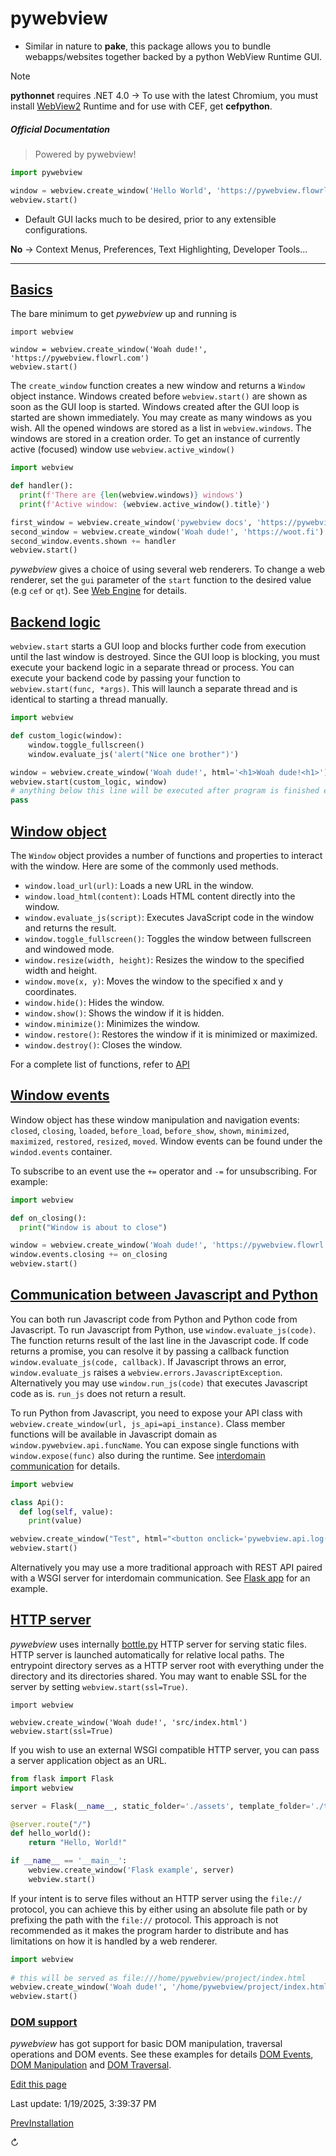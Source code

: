 # pywebview

- Similar in nature to **pake**, this package allows you to bundle webapps/websites together backed by a python WebView Runtime GUI.

> [!NOTE]
> **pythonnet** requires .NET 4.0 -> To use with the latest Chromium, you must install <u>WebView2</u> Runtime and for use with CEF, get **cefpython**.

##### Official Documentation

> Powered by pywebview!

```python
import pywebview

window = webview.create_window('Hello World', 'https://pywebview.flowrl.com')
webview.start()
```

- Default GUI lacks much to be desired, prior to any extensible configurations.
    
**No** -> Context Menus, Preferences, Text Highlighting, Developer Tools...

---

  ## [Basics](https://pywebview.flowrl.com/guide/usage.html#basics)

The bare minimum to get _pywebview_ up and running is
    
    
    import webview
    
    window = webview.create_window('Woah dude!', 'https://pywebview.flowrl.com')
    webview.start()

The `create_window` function creates a new window and returns a `Window` object instance. Windows created before `webview.start()` are shown as soon as the GUI loop is started. Windows created after the GUI loop is started are shown immediately. You may create as many windows as you wish. All the opened windows are stored as a list in `webview.windows`. The windows are stored in a creation order. To get an instance of currently active (focused) window use `webview.active_window()`
    
```python
import webview

def handler():
  print(f'There are {len(webview.windows)} windows')
  print(f'Active window: {webview.active_window().title}')

first_window = webview.create_window('pywebview docs', 'https://pywebview.flowrl.com')
second_window = webview.create_window('Woah dude!', 'https://woot.fi')
second_window.events.shown += handler
webview.start()
```

_pywebview_ gives a choice of using several web renderers. To change a web renderer, set the `gui` parameter of the `start` function to the desired value (e.g `cef` or `qt`). See [Web Engine](https://pywebview.flowrl.com/guide/web_engine.html) for details.

## [Backend logic](https://pywebview.flowrl.com/guide/usage.html#backend-logic)

`webview.start` starts a GUI loop and blocks further code from execution until the last window is destroyed. Since the GUI loop is blocking, you must execute your backend logic in a separate thread or process. You can execute your backend code by passing your function to `webview.start(func, *args)`. This will launch a separate thread and is identical to starting a thread manually.
    
```python    
import webview

def custom_logic(window):
    window.toggle_fullscreen()
    window.evaluate_js('alert("Nice one brother")')

window = webview.create_window('Woah dude!', html='<h1>Woah dude!<h1>')
webview.start(custom_logic, window)
# anything below this line will be executed after program is finished executing
pass
```

## [Window object](https://pywebview.flowrl.com/guide/usage.html#window-object)

The `Window` object provides a number of functions and properties to interact with the window. Here are some of the commonly used methods.

  * `window.load_url(url)`: Loads a new URL in the window.
  * `window.load_html(content)`: Loads HTML content directly into the window.
  * `window.evaluate_js(script)`: Executes JavaScript code in the window and returns the result.
  * `window.toggle_fullscreen()`: Toggles the window between fullscreen and windowed mode.
  * `window.resize(width, height)`: Resizes the window to the specified width and height.
  * `window.move(x, y)`: Moves the window to the specified x and y coordinates.
  * `window.hide()`: Hides the window.
  * `window.show()`: Shows the window if it is hidden.
  * `window.minimize()`: Minimizes the window.
  * `window.restore()`: Restores the window if it is minimized or maximized.
  * `window.destroy()`: Closes the window.



For a complete list of functions, refer to [API](https://pywebview.flowrl.com/guide/api)

## [Window events](https://pywebview.flowrl.com/guide/usage.html#window-events)

Window object has these window manipulation and navigation events: `closed`, `closing`, `loaded`, `before_load`, `before_show`, `shown`, `minimized`, `maximized`, `restored`, `resized`, `moved`. Window events can be found under the `windod.events` container.

To subscribe to an event use the `+=` operator and `-=` for unsubscribing. For example:
    
    
```python
import webview

def on_closing():
  print("Window is about to close")

window = webview.create_window('Woah dude!', 'https://pywebview.flowrl.com')
window.events.closing += on_closing
webview.start()
```

## [Communication between Javascript and Python](https://pywebview.flowrl.com/guide/usage.html#communication-between-javascript-and-python)

You can both run Javascript code from Python and Python code from Javascript. To run Javascript from Python, use `window.evaluate_js(code)`. The function returns result of the last line in the Javascript code. If code returns a promise, you can resolve it by passing a callback function `window.evaluate_js(code, callback)`. If Javascript throws an error, `window.evaluate_js` raises a `webview.errors.JavascriptException`. Alternatively you may use `window.run_js(code)` that executes Javascript code as is. `run_js` does not return a result.

To run Python from Javascript, you need to expose your API class with `webview.create_window(url, js_api=api_instance)`. Class member functions will be available in Javascript domain as `window.pywebview.api.funcName`. You can expose single functions with `window.expose(func)` also during the runtime. See [interdomain communication](https://pywebview.flowrl.com/guide/interdomain.html) for details.
    
```python
import webview

class Api():
  def log(self, value):
    print(value)

webview.create_window("Test", html="<button onclick='pywebview.api.log(\"Woah dude!\")'>Click me</button>", js_api=Api())
webview.start()
```

Alternatively you may use a more traditional approach with REST API paired with a WSGI server for interdomain communication. See [Flask app](https://github.com/r0x0r/pywebview/tree/master/examples/flask_app) for an example.

## [HTTP server](https://pywebview.flowrl.com/guide/usage.html#http-server)

 _pywebview_ uses internally [bottle.py](https://bottlepy.org/) HTTP server for serving static files. HTTP server is launched automatically for relative local paths. The entrypoint directory serves as a HTTP server root with everything under the directory and its directories shared. You may want to enable SSL for the server by setting `webview.start(ssl=True)`.
    
    
    import webview
    
    webview.create_window('Woah dude!', 'src/index.html')
    webview.start(ssl=True)

If you wish to use an external WSGI compatible HTTP server, you can pass a server application object as an URL.
    
```python
from flask import Flask
import webview

server = Flask(__name__, static_folder='./assets', template_folder='./templates')

@server.route("/")
def hello_world():
    return "Hello, World!"

if __name__ == '__main__':
    webview.create_window('Flask example', server)
    webview.start()
```

If your intent is to serve files without an HTTP server using the `file://` protocol, you can achieve this by either using an absolute file path or by prefixing the path with the `file://` protocol. This approach is not recommended as it makes the program harder to distribute and has limitations on how it is handled by a web renderer.
    
```python 
import webview
    
# this will be served as file:///home/pywebview/project/index.html
webview.create_window('Woah dude!', '/home/pywebview/project/index.html')
webview.start()
```

### [DOM support](https://pywebview.flowrl.com/guide/usage.html#dom-support)

 _pywebview_ has got support for basic DOM manipulation, traversal operations and DOM events. See these examples for details [DOM Events](https://pywebview.flowrl.com/examples/dom_events), [DOM Manipulation](https://pywebview.flowrl.com/examples/dom_manipulation) and [DOM Traversal](https://pywebview.flowrl.com/examples/dom_traversal).

[Edit this page](https://github.com/r0x0r/pywebview/edit/docs/docs/guide/usage.md)

Last update: 1/19/2025, 3:39:37 PM

[PrevInstallation](https://pywebview.flowrl.com/guide/installation.html)

↻
